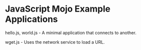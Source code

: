 JavaScript Mojo Example Applications
=====================

hello.js, world.js - A minimal application that connects to another.

wget.js - Uses the network service to load a URL.

